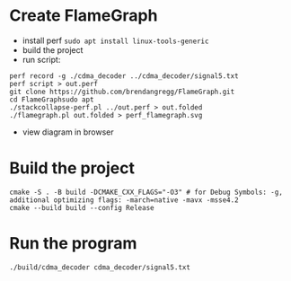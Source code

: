 # Create FlameGraph
- install perf
`sudo apt install linux-tools-generic`
- build the project
- run script:
```
perf record -g ./cdma_decoder ../cdma_decoder/signal5.txt
perf script > out.perf
git clone https://github.com/brendangregg/FlameGraph.git
cd FlameGraphsudo apt
./stackcollapse-perf.pl ../out.perf > out.folded
./flamegraph.pl out.folded > perf_flamegraph.svg
```
- view diagram in browser

# Build the project
```
cmake -S . -B build -DCMAKE_CXX_FLAGS="-O3" # for Debug Symbols: -g, additional optimizing flags: -march=native -mavx -msse4.2
cmake --build build --config Release
```
# Run the program
```
./build/cdma_decoder cdma_decoder/signal5.txt
```
